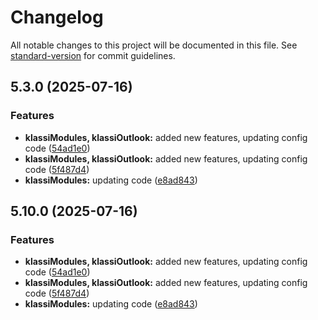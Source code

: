 # Changelog

All notable changes to this project will be documented in this file. See [standard-version](https://github.com/conventional-changelog/standard-version) for commit guidelines.

## 5.3.0 (2025-07-16)


### Features

* **klassiModules, klassiOutlook:** added new features, updating config code ([54ad1e0](https://github.com/klassijs/klassi-js/commit/54ad1e086a7336d373274c57ab3689a05403dd01))
* **klassiModules, klassiOutlook:** added new features, updating config code ([5f487d4](https://github.com/klassijs/klassi-js/commit/5f487d440a1a78bd6129bc7e78e2d2810d9a5e08))
* **klassiModules:** updating code ([e8ad843](https://github.com/klassijs/klassi-js/commit/e8ad84325532ed6f8748c3e99458a1fa3f6dbbdd))

## 5.10.0 (2025-07-16)


### Features

* **klassiModules, klassiOutlook:** added new features, updating config code ([54ad1e0](https://github.com/klassijs/klassi-js/commit/54ad1e086a7336d373274c57ab3689a05403dd01))
* **klassiModules, klassiOutlook:** added new features, updating config code ([5f487d4](https://github.com/klassijs/klassi-js/commit/5f487d440a1a78bd6129bc7e78e2d2810d9a5e08))
* **klassiModules:** updating code ([e8ad843](https://github.com/klassijs/klassi-js/commit/e8ad84325532ed6f8748c3e99458a1fa3f6dbbdd))
